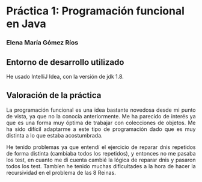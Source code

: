 # Práctica 1: Programación funcional en Java
### Elena María Gómez Ríos
## Entorno de desarrollo utilizado
He usado IntelliJ Idea, con la versión de jdk 1.8.
## Valoración de la práctica
<p style="text-align: justify;">La programación funcional es una idea bastante novedosa desde mi punto de vista, ya que no la conocía anteriormente. Me ha parecido de interés ya que es una forma muy óptima de trabajar con colecciones de objetos. Me ha sido difícil adaptarme a este tipo de programación dado que es muy distinta a lo que estaba acostumbrada.</p>

<p style="text-align: justify;">
He tenido problemas ya que entendí el ejercicio de reparar dnis repetidos de forma distinta (cambiaba todos los repetidos), y entonces no me pasaba los test, en cuanto me di cuenta cambié la lógica de reparar dnis y pasaron todos los test. Tambíen he tenido muchas dificultades a la hora de hacer la recursividad en el problema de las 8 Reinas.</p>

